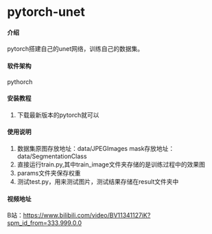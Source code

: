 # pytorch-unet

#### 介绍
pytorch搭建自己的unet网络，训练自己的数据集。
#### 软件架构
pythorch


#### 安装教程

1.  下载最新版本的pytorch就可以

#### 使用说明

1.  数据集原图存放地址：data/JPEGImages   mask存放地址：data/SegmentationClass
2.  直接运行train.py,其中train_image文件夹存储的是训练过程中的效果图
3.  params文件夹保存权重
4.  测试test.py，用来测试图片，测试结果存储在result文件夹中


#### 视频地址
B站：https://www.bilibili.com/video/BV11341127iK?spm_id_from=333.999.0.0
